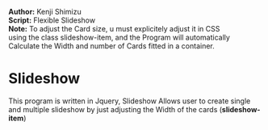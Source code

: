 **Author:** Kenji Shimizu </br>
**Script:** Flexible Slideshow </br>
**Note:** To adjust the Card size, u must explicitely adjust it in CSS </br>
 using the class slideshow-item, and the Program will automatically </br>
 Calculate the Width and number of Cards fitted in a container. </br>

# Slideshow
 This program is written in Jquery, Slideshow Allows user to create single and multiple slideshow by just adjusting the Width of the cards (**slideshow-item**)
 

